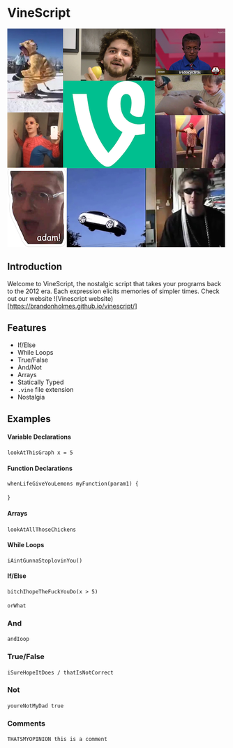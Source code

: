# VineScript

![Logo](https://github.com/brandonholmes/vinescript/blob/master/docs/Logo.png)

## Introduction
  Welcome to VineScript, the nostalgic script that takes your programs back to the 2012 era. Each expression elicits memories of simpler times. Check out our website !(Vinescript website)[https://brandonholmes.github.io/vinescript/]

## Features
* If/Else 
* While Loops
* True/False
* And/Not
* Arrays
* Statically Typed
* `.vine` file extension
* Nostalgia

## Examples

#### Variable Declarations
`lookAtThisGraph x = 5`

#### Function Declarations
```
whenLifeGiveYouLemons myFunction(param1) {

}   
```

#### Arrays
`lookAtAllThoseChickens`

#### While Loops
```
iAintGunnaStoplovinYou()
```

#### If/Else
```
bitchIhopeTheFuckYouDo(x > 5)
  
orWhat
```

### And
`andIoop`

### True/False
`iSureHopeItDoes / thatIsNotCorrect`

### Not
`youreNotMyDad true`

### Comments
`THATSMYOPINION this is a comment`
